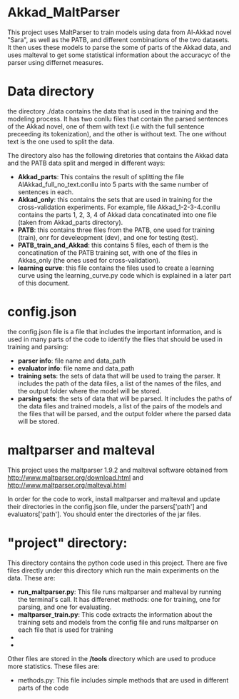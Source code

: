 # Akkad_MaltParser

This project uses MaltParser to train models using data from Al-Akkad novel "Sara", as well as the PATB, and different combinations of the two datasets. It then uses these models to parse the some of parts of the Akkad data, and uses malteval to get some statistical information about the accuracyc of the parser using differnet measures.

# Data directory
the directory ./data contains the data that is used in the training and the modeling process. It has two conllu files that contain the parsed sentences of the Akkad novel, one of them with text (i.e with the full sentence preceeding its tokenization), and the other is without text. The one without text is the one used to split the data.

The directory also has the following diretories that contains the Akkad data and the PATB data split and merged in different ways:
- **Akkad_parts**: This contains the result of splitting the file AlAkkad_full_no_text.conllu into 5 parts with the same number of sentences in each.
- **Akkad_only**: this contains the sets that are used in training for the cross-validation experiments. For example, file Akkad_1-2-3-4.conllu contains the parts 1, 2, 3, 4 of Akkad data concatinated into one file (taken from Akkad_parts directory).
- **PATB**: this contains three files from the PATB, one used for training (train), onr for develeopment (dev), and one for testing (test).
- **PATB_train_and_Akkad**: this contains 5 files, each of them is the concatination of the PATB training set, with one of the files in Akkas_only (the ones used for cross-validation).
- **learning curve**: this file contains the files used to create a learning curve using the learning_curve.py code which is explained in a later part of this document.

# config.json
the config.json file is a file that includes the important information, and is used in many parts of the code to identify the files that should be used in training and parsing:
- **parser info**: file name and data_path
- **evaluator info**: file name and data_path
- **training sets**: the sets of data that will be used to traing the parser. It includes the path of the data files, a list of the names of the files, and the output folder where the model will be stored. 
- **parsing sets**: the sets of data that will be parsed. It includes the paths of the data files and trained models, a list of the pairs of the models and the files that will be parsed, and the output folder where the parsed data will be stored. 

# maltparser and malteval
This project uses the maltparser 1.9.2 and malteval software obtained from http://www.maltparser.org/download.html and http://www.maltparser.org/malteval.html

In order for the code to work, install maltparser and malteval and update their directories in the config.json file, under the parsers['path'] and evaluators['path']. You should enter the directories of the jar files.

# "project" directory:
This directory contains the python code used in this project. There are five files directly under this directory which run the main experiments on the data. These are:
- **run_maltparser.py**: This file runs maltparser and malteval by running the terminal's call. It has differenet methods: one for training, one for parsing, and one for evaluating.
- **maltparser_train.py**: This code extracts the information about the training sets and models from the config file and runs maltparser on each file that is used for training
-
-

Other files are stored in the **/tools** directory which are used to produce more statistics. These files are:
- methods.py: This file includes simple methods that are used in different parts of the code